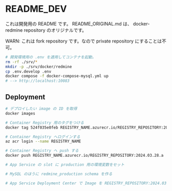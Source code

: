 README_DEV
===

これは開発用の README です。
README_ORIGINAL.md は、 docker-redmine repository のオリジナルです。

WARN: これは fork repository です。なので private repository にすることは不可。

```bash
# 開発環境用の .env を適用してコンテナを起動。
rm -rf ./srv/*
mkdir -p ./srv/docker/redmine
cp .env.develop .env
docker compose -f docker-compose-mysql.yml up
# --> http://localhost:10083
```

## Deployment

```bash
# デプロイしたい image の ID を取得
docker images

# Container Registry 用のタグをつける
docker tag 524f035e0feb REGISTRY_NAME.azurecr.io/REGISTRY_REPOSITORY:2024.03.28.a

# Container Registry へログインする
az acr login --name REGISTRY_NAME

# Container Registry へ push する
docker push REGISTRY_NAME.azurecr.io/REGISTRY_REPOSITORY:2024.03.28.a

# App Service の slot に production 用の環境変数をセット

# MySQL のほうに redmine_production schema を作る

# App Service Deployment Center で Image を REGISTRY_REPOSITORY:2024.03.28.a にする
```
